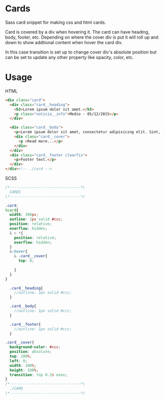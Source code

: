 # Cards
Sass card snippet for making css and html cards.

Card is covered by a div when hovering it.
The card can have heading, body, footer, etc.
Depending on where the cover div is put it will roll up and down to show addtional content when hover the card div.

In this case transition is set up to change cover div's absolute position but can be set to update any other property like opacity, color, etc.

# Usage
HTML
```html
<div class="card">
  <div class="card__heading">
    <h3>Lorem ipsum dolor sit amet.</h3>
    <p class="noticia__info">Medio - 05/12/2015</p>
  </div>

  <div class="card__body">
    <p>Lorem ipsum dolor sit amet, consectetur adipisicing elit. Sint, ab non nobis laborum architecto</p>
    <div class="card__cover">
      <p >Read more...</p>
    </div>
  </div>
  <div class="card__footer clearfix">
    <p>Footer text.</p>
  </div>
</div><!-- ./card -->
```
SCSS
```scss
/*--------------------------------*\
  CARDS
\*--------------------------------*/

.card,
%card{
  width: 300px;
  outline: 1px solid #ccc;
  position: relative;
  overflow: hidden;
  & > *{
    position: relative;
    overflow: hidden;
  }
  &:hover{
    & .card__cover{
      top: 0;
      
    }
  }
}

  .card__heading{
    //outline: 1px solid #ccc;
  }

  .card__body{
    //outline: 1px solid #ccc;
  }

  .card__footer{
    //outline: 1px solid #ccc;
  }

.card__cover{
  background-color: #ccc;
  position: absolute;
  top: 100%;
  left: 0;
  width: 100%;
  height: 100%;
  transition: top 0.2s ease;
}
/*--------------------------------*\
  ./CARD
\*--------------------------------*/
```
